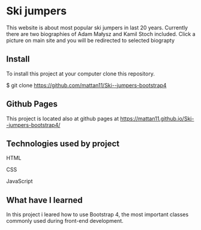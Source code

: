 # Ski jumpers
This website is about most popular ski jumpers in last 20 years. Currently there are two biographies of Adam Małysz and Kamil Stoch included. Click a picture on main site and you will be redirected to selected biograpty


## Install
To install this project at your computer clone this repository.

$ git clone https://github.com/mattan11/Ski--jumpers-bootstrap4


## Github Pages
This project is located also at github pages at https://mattan11.github.io/Ski--jumpers-bootstrap4/

## Technologies used by project
HTML

CSS

JavaScript


## What have I learned
In this project i leared how to use Bootstrap 4, the most important classes commonly used during front-end development.
